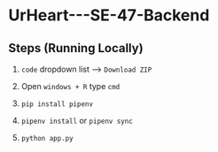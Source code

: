 # UrHeart---SE-47-Backend

## Steps (Running Locally)

1. `code` dropdown list --> `Download ZIP`

3. Open `windows + R` type `cmd`
 
5. `pip install pipenv`
 
7. `pipenv install` or `pipenv sync`

9. `python app.py`

